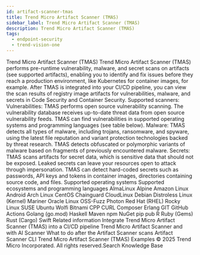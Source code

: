 ```yaml
---
id: artifact-scanner-tmas
title: Trend Micro Artifact Scanner (TMAS)
sidebar_label: Trend Micro Artifact Scanner (TMAS)
description: Trend Micro Artifact Scanner (TMAS)
tags:
  - endpoint-security
  - trend-vision-one
---
```


 Trend Micro Artifact Scanner (TMAS) Trend Micro Artifact Scanner (TMAS) performs pre-runtime vulnerability, malware, and secret scans on artifacts (see supported artifacts), enabling you to identify and fix issues before they reach a production environment, like Kubernetes for container images, for example. After TMAS is integrated into your CI/CD pipeline, you can view the scan results of registry image artifacts for vulnerabilities, malware, and secrets in Code Security and Container Security. Supported scanners: Vulnerabilities: TMAS performs open source vulnerability scanning. The vulnerability database receives up-to-date threat data from open source vulnerability feeds. TMAS can find vulnerabilities in supported operating systems and programming languages (see table below). Malware: TMAS detects all types of malware, including trojans, ransomware, and spyware, using the latest file reputation and variant protection technologies backed by threat research. TMAS detects obfuscated or polymorphic variants of malware based on fragments of previously encountered malware. Secrets: TMAS scans artifacts for secret data, which is sensitive data that should not be exposed. Leaked secrets can leave your resources open to attack through impersonation. TMAS can detect hard-coded secrets such as passwords, API keys and tokens in container images, directories containing source code, and files. Supported operating systems Supported ecosystems and programming languages AlmaLinux Alpine Amazon Linux Android Arch Linux CentOS Chainguard CloudLinux Debian Distroless Linux (Kernel) Mariner Oracle Linux OSS-Fuzz Photon Red Hat (RHEL) Rocky Linux SUSE Ubuntu Wolfi Bitnami CPP CURL Composer Erlang GIT GitHub Actions Golang (go.mod) Haskell Maven npm NuGet pip pub R Ruby (Gems) Rust (Cargo) Swift Related information Integrate Trend Micro Artifact Scanner (TMAS) into a CI/CD pipeline Trend Micro Artifact Scanner and with AI Scanner What to do after the Artifact Scanner scans Artifact Scanner CLI Trend Micro Artifact Scanner (TMAS) Examples © 2025 Trend Micro Incorporated. All rights reserved.Search Knowledge Base